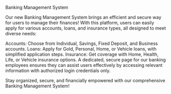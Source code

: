 Banking Management System

Our new Banking Management System brings an efficient and secure way for users to manage their finances! With this platform, users can easily apply for various accounts, loans, and insurance types, all designed to meet diverse needs:

Accounts: Choose from Individual, Savings, Fixed Deposit, and Business accounts.
Loans: Apply for Gold, Personal, Home, or Vehicle loans, with simplified application steps.
Insurance: Get coverage with Home, Health, Life, or Vehicle insurance options.
A dedicated, secure page for our banking employees ensures they can assist users effectively by accessing relevant information with authorized login credentials only.

Stay organized, secure, and financially empowered with our comprehensive Banking Management System!
